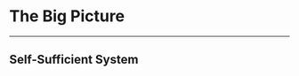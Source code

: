 <!-- .slide: data-background="img/big-picture.jpg" -->
# The Big Picture

---

## Self-Sufficient System


<!-- .slide: data-background="img/self-sufficient-system.png" data-background-size="contain" -->


<!-- .slide: data-background="img/self-sufficient-system-01.png" data-background-size="contain" -->


<!-- .slide: data-background="img/self-sufficient-system-02.png" data-background-size="contain" -->


<!-- .slide: data-background="img/self-sufficient-system-03.png" data-background-size="contain" -->


<!-- .slide: data-background="img/self-sufficient-system-04.png" data-background-size="contain" -->


<!-- .slide: data-background="img/self-sufficient-system-05.png" data-background-size="contain" -->


<!-- .slide: data-background="img/self-sufficient-system-06.png" data-background-size="contain" -->


<!-- .slide: data-background="img/self-sufficient-system-07.png" data-background-size="contain" -->


<!-- .slide: data-background="img/self-sufficient-system-08.png" data-background-size="contain" -->

